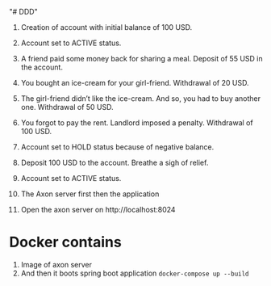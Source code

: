 "# DDD" 

1. Creation of account with initial balance of 100 USD.
2. Account set to ACTIVE status.
3. A friend paid some money back for sharing a meal. Deposit of 55 USD in the account.
4. You bought an ice-cream for your girl-friend. Withdrawal of 20 USD.
5. The girl-friend didn’t like the ice-cream. And so, you had to buy another one. Withdrawal of 50 USD.
6. You forgot to pay the rent. Landlord imposed a penalty. Withdrawal of 100 USD.
7. Account set to HOLD status because of negative balance.
8. Deposit 100 USD to the account. Breathe a sigh of relief.
9. Account set to ACTIVE status.



1. The Axon server first then the application
2. Open the axon server on http://localhost:8024

# Docker contains 
1. Image of axon server 
2. And then it boots spring boot application
```docker-compose up --build```